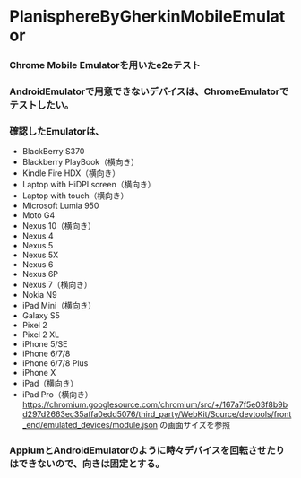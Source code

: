 # PlanisphereByGherkinMobileEmulator
### Chrome Mobile Emulatorを用いたe2eテスト
### AndroidEmulatorで用意できないデバイスは、ChromeEmulatorでテストしたい。
### 確認したEmulatorは、
* BlackBerry S370
* Blackberry PlayBook（横向き）
* Kindle Fire HDX（横向き）
* Laptop with HiDPI screen（横向き）
* Laptop with touch（横向き）
* Microsoft Lumia 950
* Moto G4
* Nexus 10（横向き）
* Nexus 4
* Nexus 5
* Nexus 5X
* Nexus 6
* Nexus 6P
* Nexus 7（横向き）
* Nokia N9
* iPad Mini（横向き）
* Galaxy S5
* Pixel 2
* Pixel 2 XL
* iPhone 5/SE
* iPhone 6/7/8
* iPhone 6/7/8 Plus
* iPhone X
* iPad（横向き）
* iPad Pro（横向き）
https://chromium.googlesource.com/chromium/src/+/167a7f5e03f8b9bd297d2663ec35affa0edd5076/third_party/WebKit/Source/devtools/front_end/emulated_devices/module.json
の画面サイズを参照
### AppiumとAndroidEmulatorのように時々デバイスを回転させたりはできないので、向きは固定とする。
